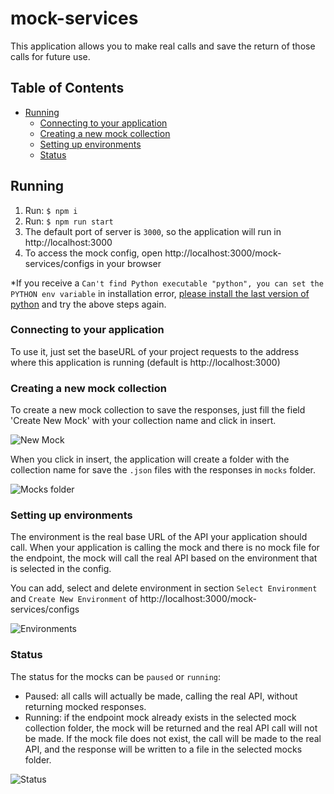# mock-services

This application allows you to make real calls and save the return of those calls for future use.

## Table of Contents

- [Running](#running)
  - [Connecting to your application](#connecting-to-your-application)
  - [Creating a new mock collection](#creating-a-new-mock-collection)
  - [Setting up environments](#setting-up-environments)
  - [Status](#status)

## Running

1. Run: `$ npm i`
2. Run: `$ npm run start`
3. The default port of server is `3000`, so the application will run in http://localhost:3000
4. To access the mock config, open http://localhost:3000/mock-services/configs in your browser

\*If you receive a `Can't find Python executable "python", you can set the PYTHON env variable` in installation error, [please install the last version of python](https://www.python.org/downloads/) and try the above steps again.

### Connecting to your application

To use it, just set the baseURL of your project requests to the address where this application is running (default is http://localhost:3000)

### Creating a new mock collection

To create a new mock collection to save the responses, just fill the field 'Create New Mock' with your collection name and click in insert.

![New Mock](https://i.imgur.com/TyknGRw.png)

When you click in insert, the application will create a folder with the collection name for save the `.json` files with the responses in `mocks` folder.

![Mocks folder](https://i.imgur.com/5wKX2Lw.png)

### Setting up environments

The environment is the real base URL of the API your application should call. When your application is calling the mock and there is no mock file for the endpoint, the mock will call the real API based on the environment that is selected in the config.

You can add, select and delete environment in section `Select Environment` and `Create New Environment` of http://localhost:3000/mock-services/configs

![Environments](https://i.imgur.com/GZc80Is.png)

### Status

The status for the mocks can be `paused` or `running`:

- Paused: all calls will actually be made, calling the real API, without returning mocked responses.
- Running: if the endpoint mock already exists in the selected mock collection folder, the mock will be returned and the real API call will not be made. If the mock file does not exist, the call will be made to the real API, and the response will be written to a file in the selected mocks folder.

![Status](https://i.imgur.com/ZYRyhRF.png)
